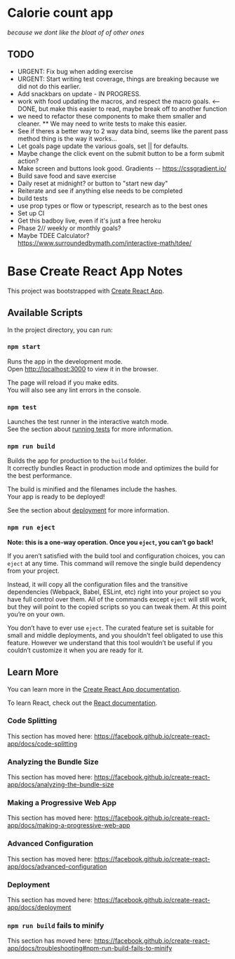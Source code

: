 # Calorie count app
*because we dont like the bloat of of other ones*

## TODO
* URGENT: Fix bug when adding exercise
* URGENT: Start writing test coverage, things are breaking because we did not do this earlier.
* Add snackbars on update - IN PROGRESS.
* work with food updating the macros, and respect the macro goals. <-- DONE, but make this easier to read, maybe break off to another function
* we need to refactor these components to make them smaller and cleaner.
** We may need to write tests to make this easier.
* See if theres a better way to 2 way data bind, seems like the parent pass method thing is the way it works...
* Let goals page update the various goals, set || for defaults.
* Maybe change the click event on the submit button to be a form submit action?
* Make screen and buttons look good. Gradients -- https://cssgradient.io/
* Build save food and save exercise
* Daily reset at midnight? or button to "start new day"
* Reiterate and see if anything else needs to be completed
* build tests
* use prop types or flow or typescript, research as to the best ones
* Set up CI
* Get this badboy live, even if it's just a free heroku
* Phase 2// weekly or monthly goals?
* Maybe TDEE Calculator? https://www.surroundedbymath.com/interactive-math/tdee/




# Base Create React App Notes
This project was bootstrapped with [Create React App](https://github.com/facebook/create-react-app).

## Available Scripts

In the project directory, you can run:

### `npm start`

Runs the app in the development mode.<br>
Open [http://localhost:3000](http://localhost:3000) to view it in the browser.

The page will reload if you make edits.<br>
You will also see any lint errors in the console.

### `npm test`

Launches the test runner in the interactive watch mode.<br>
See the section about [running tests](https://facebook.github.io/create-react-app/docs/running-tests) for more information.

### `npm run build`

Builds the app for production to the `build` folder.<br>
It correctly bundles React in production mode and optimizes the build for the best performance.

The build is minified and the filenames include the hashes.<br>
Your app is ready to be deployed!

See the section about [deployment](https://facebook.github.io/create-react-app/docs/deployment) for more information.

### `npm run eject`

**Note: this is a one-way operation. Once you `eject`, you can’t go back!**

If you aren’t satisfied with the build tool and configuration choices, you can `eject` at any time. This command will remove the single build dependency from your project.

Instead, it will copy all the configuration files and the transitive dependencies (Webpack, Babel, ESLint, etc) right into your project so you have full control over them. All of the commands except `eject` will still work, but they will point to the copied scripts so you can tweak them. At this point you’re on your own.

You don’t have to ever use `eject`. The curated feature set is suitable for small and middle deployments, and you shouldn’t feel obligated to use this feature. However we understand that this tool wouldn’t be useful if you couldn’t customize it when you are ready for it.

## Learn More

You can learn more in the [Create React App documentation](https://facebook.github.io/create-react-app/docs/getting-started).

To learn React, check out the [React documentation](https://reactjs.org/).

### Code Splitting

This section has moved here: https://facebook.github.io/create-react-app/docs/code-splitting

### Analyzing the Bundle Size

This section has moved here: https://facebook.github.io/create-react-app/docs/analyzing-the-bundle-size

### Making a Progressive Web App

This section has moved here: https://facebook.github.io/create-react-app/docs/making-a-progressive-web-app

### Advanced Configuration

This section has moved here: https://facebook.github.io/create-react-app/docs/advanced-configuration

### Deployment

This section has moved here: https://facebook.github.io/create-react-app/docs/deployment

### `npm run build` fails to minify

This section has moved here: https://facebook.github.io/create-react-app/docs/troubleshooting#npm-run-build-fails-to-minify
